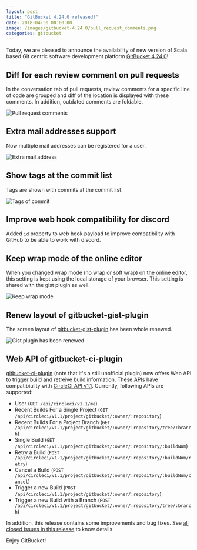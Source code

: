 ```yaml
---
layout: post
title: "GitBucket 4.24.0 released!"
date: 2018-04-30 00:00:00
image: /images/gitbucket-4.24.0/pull_request_comments.png
categories: gitbucket
---
```


Today, we are pleased to announce the availability of new version of Scala based Git centric software development platform [GitBucket 4.24.0](https://github.com/gitbucket/gitbucket/releases/tag/4.24.0)!

## Diff for each review comment on pull requests

In the conversation tab of pull requests, review comments for a specific line of code are grouped and diff of the location is displayed with these comments. In addition, outdated comments are foldable.

![Pull request comments]({{site.baseurl}}/images/gitbucket-4.24.0/pull_request_comments.png)

## Extra mail addresses support

Now multiple mail addresses can be registered for a user.

![Extra mail address]({{site.baseurl}}/images/gitbucket-4.24.0/extra_mail_address.png)

## Show tags at the commit list

Tags are shown with commits at the commit list.

![Tags of commit]({{site.baseurl}}/images/gitbucket-4.24.0/tags_of_commit.png)

## Improve web hook compatibility for discord

Added `id` property to web hook payload to improve compatibility with GitHub to be able to work with discord.

## Keep wrap mode of the online editor

When you changed wrap mode (no wrap or soft wrap) on the online editor, this setting is kept using the local storage of your browser. This setting is shared with the gist plugin as well.

![Keep wrap mode]({{site.baseurl}}/images/gitbucket-4.24.0/wrap_mode.png)

## Renew layout of gitbucket-gist-plugin

The screen layout of [gitbucket-gist-plugin](https://github.com/gitbucket/gitbucket-gist-plugin) has been whole renewed.

![Gist plugin has been renewed]({{site.baseurl}}/images/gitbucket-4.24.0/renew_gist_plugin.png)

## Web API of gitbucket-ci-plugin

[gitbucket-ci-plugin](https://github.com/takezoe/gitbucket-ci-plugin) (note that it's a still unofficial plugin) now offers Web API to trigger build and retreive build information. These APIs have compatibiulity with [CircleCI API v1.1](https://circleci.com/docs/api/v1-reference/). Currently, following APIs are supported:

- User (`GET /api/circleci/v1.1/me`)
- Recent Builds For a Single Project (`GET /api/circleci/v1.1/project/gitbucket/:owner/:repository`)
- Recent Builds For a Project Branch (`GET /api/circleci/v1.1/project/gitbucket/:owner/:repository/tree/:branch`)
- Single Build (`GET /api/circleci/v1.1/project/gitbucket/:owner/:repository/:buildNum`)
- Retry a Build (`POST /api/circleci/v1.1/project/gitbucket/:owner/:repository/:buildNum/retry`)
- Cancel a Build (`POST /api/circleci/v1.1/project/gitbucket/:owner/:repository/:buildNum/cancel`)
- Trigger a new Build (`POST /api/circleci/v1.1/project/gitbucket/:owner/:repository`)
- Trigger a new Build with a Branch (`POST /api/circleci/v1.1/project/gitbucket/:owner/:repository/tree/:branch`)

In addition, this release contains some improvements and bug fixes. See [all closed issues in this release](https://github.com/gitbucket/gitbucket/issues?q=is%3Aclosed+milestone%3A4.24.0) to know details.

Enjoy GitBucket!
